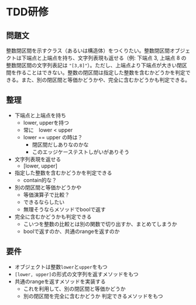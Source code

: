# TDD研修

## 問題文

整数閉区間を示すクラス（あるいは構造体）をつくりたい。整数閉区間オブジェクトは下端点と上端点を持ち、文字列表現も返せる（例: 下端点 3, 上端点 8 の整数閉区間の文字列表記は `"[3,8]"`）。ただし、上端点より下端点が大きい閉区間を作ることはできない。整数の閉区間は指定した整数を含むかどうかを判定できる。また、別の閉区間と等価かどうかや、完全に含むかどうかも判定できる。

## 整理

- 下端点と上端点を持ち
  - lower, upperを持つ
  - 常に　lower < upper
  - lower == upper の時は？
    - 閉区間だしありなのかな
    - このエッジケーステストしがいがありそう
- 文字列表現を返せる
  - [lower, upper]
- 指定した整数を含むかどうかを判定できる
  - contain的な？
- 別の閉区間と等価かどうかや
  - 等価演算子で比較？
  - できるならしたい
  - 無理そうならメソッドでboolで返す
- 完全に含むかどうかも判定できる
  - こいつを整数の比較とは別の関数で切り出すか、まとめてしまうか
  - boolで返すのか、共通のrangeを返すのか

## 要件
- オブジェクトは整数`lower`と`upper`をもつ
- `[lower, upper]`の形式の文字列を返すメソッドをもつ
- 共通のrangeを返すメソッドを実装する
  - これを利用して、別の閉区間と等価かどうか
  - 別の閉区間を完全に含むかどうか 判定できるメソッドをもつ
